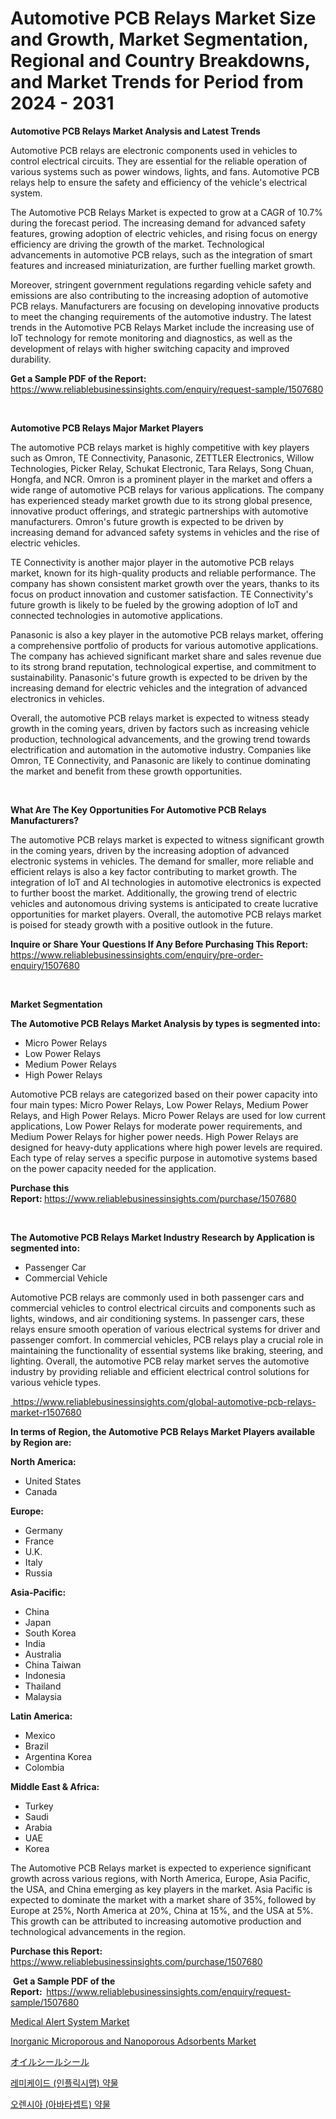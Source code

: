 <p><h1>Automotive PCB Relays Market Size and Growth, Market Segmentation, Regional and Country Breakdowns, and Market Trends for Period from 2024 -  2031</h1></p><p><strong>Automotive PCB Relays Market Analysis and Latest Trends</strong></p>
<p><p>Automotive PCB relays are electronic components used in vehicles to control electrical circuits. They are essential for the reliable operation of various systems such as power windows, lights, and fans. Automotive PCB relays help to ensure the safety and efficiency of the vehicle's electrical system.</p><p>The Automotive PCB Relays Market is expected to grow at a CAGR of 10.7% during the forecast period. The increasing demand for advanced safety features, growing adoption of electric vehicles, and rising focus on energy efficiency are driving the growth of the market. Technological advancements in automotive PCB relays, such as the integration of smart features and increased miniaturization, are further fuelling market growth.</p><p>Moreover, stringent government regulations regarding vehicle safety and emissions are also contributing to the increasing adoption of automotive PCB relays. Manufacturers are focusing on developing innovative products to meet the changing requirements of the automotive industry. The latest trends in the Automotive PCB Relays Market include the increasing use of IoT technology for remote monitoring and diagnostics, as well as the development of relays with higher switching capacity and improved durability.</p></p>
<p><strong>Get a Sample PDF of the Report:&nbsp;</strong> <a href="https://www.reliablebusinessinsights.com/enquiry/request-sample/1507680">https://www.reliablebusinessinsights.com/enquiry/request-sample/1507680</a></p>
<p>&nbsp;</p>
<p><strong>Automotive PCB Relays Major Market Players</strong></p>
<p><p>The automotive PCB relays market is highly competitive with key players such as Omron, TE Connectivity, Panasonic, ZETTLER Electronics, Willow Technologies, Picker Relay, Schukat Electronic, Tara Relays, Song Chuan, Hongfa, and NCR. Omron is a prominent player in the market and offers a wide range of automotive PCB relays for various applications. The company has experienced steady market growth due to its strong global presence, innovative product offerings, and strategic partnerships with automotive manufacturers. Omron's future growth is expected to be driven by increasing demand for advanced safety systems in vehicles and the rise of electric vehicles.</p><p>TE Connectivity is another major player in the automotive PCB relays market, known for its high-quality products and reliable performance. The company has shown consistent market growth over the years, thanks to its focus on product innovation and customer satisfaction. TE Connectivity's future growth is likely to be fueled by the growing adoption of IoT and connected technologies in automotive applications.</p><p>Panasonic is also a key player in the automotive PCB relays market, offering a comprehensive portfolio of products for various automotive applications. The company has achieved significant market share and sales revenue due to its strong brand reputation, technological expertise, and commitment to sustainability. Panasonic's future growth is expected to be driven by the increasing demand for electric vehicles and the integration of advanced electronics in vehicles.</p><p>Overall, the automotive PCB relays market is expected to witness steady growth in the coming years, driven by factors such as increasing vehicle production, technological advancements, and the growing trend towards electrification and automation in the automotive industry. Companies like Omron, TE Connectivity, and Panasonic are likely to continue dominating the market and benefit from these growth opportunities.</p></p>
<p>&nbsp;</p>
<p><strong>What Are The Key Opportunities For Automotive PCB Relays Manufacturers?</strong></p>
<p><p>The automotive PCB relays market is expected to witness significant growth in the coming years, driven by the increasing adoption of advanced electronic systems in vehicles. The demand for smaller, more reliable and efficient relays is also a key factor contributing to market growth. The integration of IoT and AI technologies in automotive electronics is expected to further boost the market. Additionally, the growing trend of electric vehicles and autonomous driving systems is anticipated to create lucrative opportunities for market players. Overall, the automotive PCB relays market is poised for steady growth with a positive outlook in the future.</p></p>
<p><strong>Inquire or Share Your Questions If Any Before Purchasing This Report:</strong> <a href="https://www.reliablebusinessinsights.com/enquiry/pre-order-enquiry/1507680">https://www.reliablebusinessinsights.com/enquiry/pre-order-enquiry/1507680</a></p>
<p>&nbsp;</p>
<p><strong>Market Segmentation</strong></p>
<p><strong>The Automotive PCB Relays Market Analysis by types is segmented into:</strong></p>
<p><ul><li>Micro Power Relays</li><li>Low Power Relays</li><li>Medium Power Relays</li><li>High Power Relays</li></ul></p>
<p><p>Automotive PCB relays are categorized based on their power capacity into four main types: Micro Power Relays, Low Power Relays, Medium Power Relays, and High Power Relays. Micro Power Relays are used for low current applications, Low Power Relays for moderate power requirements, and Medium Power Relays for higher power needs. High Power Relays are designed for heavy-duty applications where high power levels are required. Each type of relay serves a specific purpose in automotive systems based on the power capacity needed for the application.</p></p>
<p><strong>Purchase this Report:&nbsp;</strong><a href="https://www.reliablebusinessinsights.com/purchase/1507680">https://www.reliablebusinessinsights.com/purchase/1507680</a></p>
<p>&nbsp;</p>
<p><strong>The Automotive PCB Relays Market Industry Research by Application is segmented into:</strong></p>
<p><ul><li>Passenger Car</li><li>Commercial Vehicle</li></ul></p>
<p><p>Automotive PCB relays are commonly used in both passenger cars and commercial vehicles to control electrical circuits and components such as lights, windows, and air conditioning systems. In passenger cars, these relays ensure smooth operation of various electrical systems for driver and passenger comfort. In commercial vehicles, PCB relays play a crucial role in maintaining the functionality of essential systems like braking, steering, and lighting. Overall, the automotive PCB relay market serves the automotive industry by providing reliable and efficient electrical control solutions for various vehicle types.</p></p>
<p><a href="https://www.reliablebusinessinsights.com/global-automotive-pcb-relays-market-r1507680">&nbsp;https://www.reliablebusinessinsights.com/global-automotive-pcb-relays-market-r1507680</a></p>
<p><strong>In terms of Region, the Automotive PCB Relays Market Players available by Region are:</strong></p>
<p>
    <p> <strong> North America: </strong>
        <ul>
            <li>United States</li>
            <li>Canada</li>
        </ul>
        </p> 
    <p> <strong> Europe: </strong>
        <ul>
            <li>Germany</li>
            <li>France</li>
            <li>U.K.</li>
            <li>Italy</li>
            <li>Russia</li>
        </ul>
        </p> 
    <p> <strong> Asia-Pacific: </strong>
        <ul>
            <li>China</li>
            <li>Japan</li>
            <li>South Korea</li>
            <li>India</li>
            <li>Australia</li>
            <li>China Taiwan</li>
            <li>Indonesia</li>
            <li>Thailand</li>
            <li>Malaysia</li>
        </ul>
        </p> 
    <p> <strong> Latin America: </strong>
        <ul>
            <li>Mexico</li>
            <li>Brazil</li>
            <li>Argentina Korea</li>
            <li>Colombia</li>
        </ul>
        </p> 
    <p> <strong> Middle East & Africa: </strong>
        <ul>
            <li>Turkey</li>
            <li>Saudi</li>
            <li>Arabia</li>
            <li>UAE</li>
            <li>Korea</li>
        </ul>
    </p>
    </p>
<p><p>The Automotive PCB Relays market is expected to experience significant growth across various regions, with North America, Europe, Asia Pacific, the USA, and China emerging as key players in the market. Asia Pacific is expected to dominate the market with a market share of 35%, followed by Europe at 25%, North America at 20%, China at 15%, and the USA at 5%. This growth can be attributed to increasing automotive production and technological advancements in the region.</p></p>
<p><strong>Purchase this Report: </strong><a href="https://www.reliablebusinessinsights.com/purchase/1507680">https://www.reliablebusinessinsights.com/purchase/1507680</a></p>
<p>&nbsp;<strong>Get a Sample PDF of the Report:&nbsp;&nbsp;</strong><a href="https://www.reliablebusinessinsights.com/enquiry/request-sample/1507680">https://www.reliablebusinessinsights.com/enquiry/request-sample/1507680</a></p>
<p><strong></strong></p>
<p><p><a href="https://issuu.com/reportprime-2/docs/medical-alert-system-market-size-2030.pptx">Medical Alert System Market</a></p><p><a href="https://github.com/ChiragRp1/Market-Research-Report-List-4/blob/main/inorganic-microporous-and-nanoporous-adsorbents-market.md">Inorganic Microporous and Nanoporous Adsorbents Market</a></p><p><a href="https://github.com/Andrewones2023/Market-Research-Report-List-1/blob/main/135675293282.md">オイルシールシール</a></p><p><a href="https://github.com/johneahan44556754/Market-Research-Report-List-1/blob/main/754686685645.md">레미케이드 (인플릭시맵) 약물</a></p><p><a href="https://github.com/rahat-gis/Market-Research-Report-List-1/blob/main/204539785644.md">오렌시아 (아바타셉트) 약물</a></p></p>